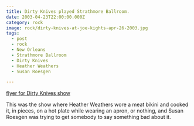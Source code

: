 ```yaml
---
title: Dirty Knives played Strathmore Ballroom.
date: 2003-04-23T22:00:00.000Z
category: rock
image: rock/dirty-knives-at-joe-kights-apr-26-2003.jpg
tags:
  - post 
  - rock
  - New Orleans
  - Strathmore Ballroom
  - Dirty Knives
  - Heather Weathers
  - Susan Roesgen

---
```


[flyer for Dirty Knives show](/static/img/rock/dirty-knives-at-joe-kights-apr-26-2003.jpg "flyer for Dirty Knives show")

This was the show where Heather Weathers wore a meat bikini and cooked it, in pieces, on a hot plate while wearing an apron, or nothing, and Susan Roesgen was trying to get somebody to say something bad about it.